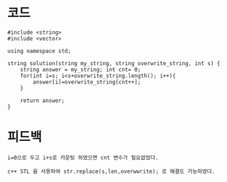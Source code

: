 # 코드

    #include <string>
    #include <vector>

    using namespace std;

    string solution(string my_string, string overwrite_string, int s) {
        string answer = my_string; int cnt= 0;
        for(int i=s; i<s+overwrite_string.length(); i++){
            answer[i]=overwrite_string[cnt++];
        }    
        
        return answer;
    }

# 피드백

    i=0으로 두고 i+s로 카운팅 하였으면 cnt 변수가 필요없었다.

    c++ STL 을 사용하여 str.replace(s,len,overwwrite); 로 해결도 가능하였다.
